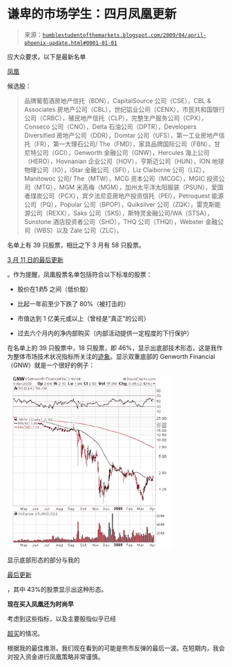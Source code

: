<!--yml

类别：未分类

日期：2024-05-18 00:56:02

-->

# 谦卑的市场学生：四月凤凰更新

> 来源：[`humblestudentofthemarkets.blogspot.com/2009/04/april-phoenix-update.html#0001-01-01`](https://humblestudentofthemarkets.blogspot.com/2009/04/april-phoenix-update.html#0001-01-01)

应大众要求，以下是最新名单

[凤凰](http://humblestudentofthemarkets.blogspot.com/2008/05/waiting-for-ride-on-phoenix.html)

候选股：

> 品牌葡萄酒房地产信托（BDN），CapitalSource 公司（CSE），CBL & Associates 房地产公司（CBL），世纪铝业公司（CENX），市民共和国银行公司（CRBC），殖民地产信托（CLP），完整生产服务公司（CPX），Conseco 公司（CNO），Delta 石油公司（DPTR），Developers Diversified 房地产公司（DDR），Domtar 公司（UFS），第一工业房地产信托（FR），第一大理石公司/ The（FMD），家具品牌国际公司（FBN），甘尼特公司（GCI），Genworth 金融公司（GNW），Hercules 海上公司（HERO），Hovnanian 企业公司（HOV），亨斯迈公司（HUN），ION 地球物理公司（IO），iStar 金融公司（SFI），Liz Claiborne 公司（LIZ），Manitowoc 公司/ The（MTW），MCG 资本公司（MCGC），MGIC 投资公司（MTG），MGM 米高梅（MGM），加州太平洋太阳服装（PSUN），爱国者煤炭公司（PCX），宾夕法尼亚房地产投资信托（PEI），Petroquest 能源公司（PQ），Popular 公司（BPOP），Quiksilver 公司（ZQK），雷克斯能源公司（REXX），Saks 公司（SKS），斯特灵金融公司/WA（STSA），Sunstone 酒店投资者公司（SHO），THQ 公司（THQI），Webster 金融公司（WBS）以及 Zale 公司（ZLC）。

名单上有 39 只股票，相比之下 3 月有 58 只股票。

[3 月 11 日的最后更新](http://humblestudentofthemarkets.blogspot.com/2009/03/phoenix-strategy-update.html)

。作为提醒，凤凰股票名单包括符合以下标准的股票：

+   股价在$1 到$5 之间（低价股）

+   比起一年前至少下跌了 80%（被打击的）

+   市值达到 1 亿美元或以上（曾经是“真正”的公司）

+   过去六个月内的净内部购买（内部活动提供一定程度的下行保护）

在名单上的 39 只股票中，18 只股票，即 46%，显示出底部技术形态，这是我作为整体市场技术状况指标所关注的[迹象](http://humblestudentofthemarkets.blogspot.com/2009/03/how-to-spot-bottom.html)。显示双重底部的 Genworth Financial（GNW）就是一个很好的例子：

![GNW](img/f4f9895fd3f403d19838eff649471553.png)

显示底部形态的部分与我的

[最后更新](http://humblestudentofthemarkets.blogspot.com/2009/03/how-to-spot-bottom.html)

，其中 43%的股票显示出这种形态。

**现在买入凤凰还为时尚早**

考虑到这些指标，以及主要股指似乎已经

[超买](http://bespokeinvest.typepad.com/bespoke/2009/04/sp-500-near-overbought-levels.html)的情况。

根据我的最佳推测，我们现在看到的可能是熊市反弹的最后一波。在短期内，我会对投入资金进行凤凰策略非常谨慎。
